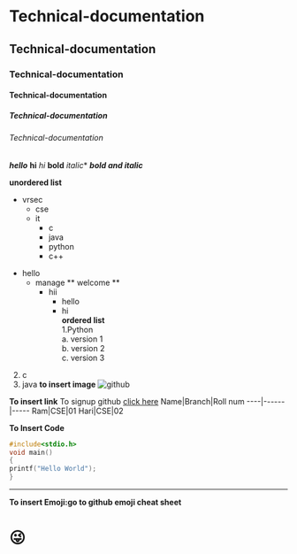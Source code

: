 # Technical-documentation
## Technical-documentation
### Technical-documentation
#### Technical-documentation
##### Technical-documentation
###### Technical-documentation

***hello***
**hi**
*hi*
**bold**
*italic**
***bold and italic***

**unordered list**
+ vrsec
  * cse
  + it
    - c
    - java
    - python
    - c++
- hello
  + manage
  ** welcome **
    - hii
      - hello
      - hi    
**ordered list**  
1.Python  
  a. version 1  
  b. version 2  
  c. version 3  
2. c
3. java
**to insert image**
![github](https://github.githubassets.com/images/modules/logos_page/GitHub-Mark.png)

**To insert link**
To signup github [click here](https://github.com/)
Name|Branch|Roll num
----|------|-----
Ram|CSE|01
Hari|CSE|02

**To Insert Code**
```C
#include<stdio.h>
void main()
{
printf("Hello World");
}
```

----------------------------------------
**To insert Emoji:go to github emoji cheat sheet**
# :stuck_out_tongue_winking_eye: #
